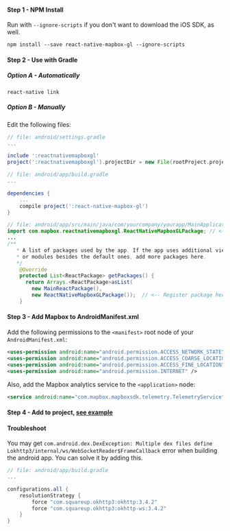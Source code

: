 #### Step 1 - NPM Install

Run with ```--ignore-scripts``` if you don't want to download the iOS SDK, as well.

```shell
npm install --save react-native-mapbox-gl --ignore-scripts
```

#### Step 2 - Use with Gradle

##### Option A - Automatically

```shell
react-native link
```

##### Option B - Manually

Edit the following files:

```gradle
// file: android/settings.gradle
...

include ':reactnativemapboxgl'
project(':reactnativemapboxgl').projectDir = new File(rootProject.projectDir, '../node_modules/react-native-mapbox-gl/android')
```

```gradle
// file: android/app/build.gradle
...

dependencies {
    ...
    compile project(':react-native-mapbox-gl')
}
```

```java
// file: android/app/src/main/java/com/yourcompany/yourapp/MainApplication.java
import com.mapbox.reactnativemapboxgl.ReactNativeMapboxGLPackage; // <-- import
...
/**
   * A list of packages used by the app. If the app uses additional views
   * or modules besides the default ones, add more packages here.
   */
    @Override
    protected List<ReactPackage> getPackages() {
      return Arrays.<ReactPackage>asList(
        new MainReactPackage(),
        new ReactNativeMapboxGLPackage());  // <-- Register package here
    }
```

#### Step 3 - Add Mapbox to AndroidManifest.xml

Add the following permissions to the `<manifest>` root node of your `AndroidManifest.xml`:

```xml
<uses-permission android:name="android.permission.ACCESS_NETWORK_STATE" />
<uses-permission android:name="android.permission.ACCESS_COARSE_LOCATION" />
<uses-permission android:name="android.permission.ACCESS_FINE_LOCATION" />
<uses-permission android:name="android.permission.INTERNET" />
```

Also, add the Mapbox analytics service to the `<application>` node:

```xml
<service android:name="com.mapbox.mapboxsdk.telemetry.TelemetryService"/>
```

#### Step 4 - Add to project, [see example](../example.js)

#### Troubleshoot

You may get `com.android.dex.DexException: Multiple dex files define Lokhttp3/internal/ws/WebSocketReader$FrameCallback`
error when building the android app. You can solve it by adding this.
```gradle
// file: android/app/build.gradle
...

configurations.all {
    resolutionStrategy {
        force "com.squareup.okhttp3:okhttp:3.4.2"
        force "com.squareup.okhttp3:okhttp-ws:3.4.2"
    }
}
```
